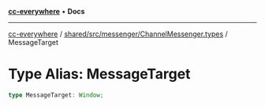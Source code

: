 [**cc-everywhere**](../../../../../index.md) • **Docs**

***

[cc-everywhere](../../../../../index.md) / [shared/src/messenger/ChannelMessenger.types](../index.md) / MessageTarget

# Type Alias: MessageTarget

```ts
type MessageTarget: Window;
```
